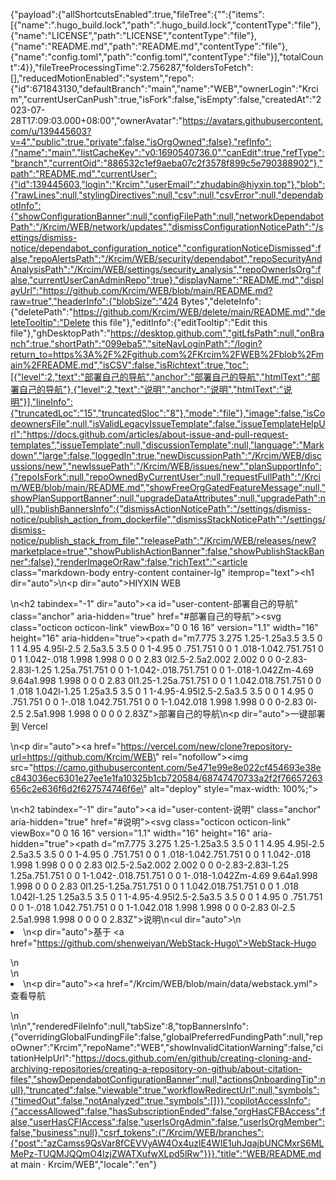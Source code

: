 {"payload":{"allShortcutsEnabled":true,"fileTree":{"":{"items":[{"name":".hugo_build.lock","path":".hugo_build.lock","contentType":"file"},{"name":"LICENSE","path":"LICENSE","contentType":"file"},{"name":"README.md","path":"README.md","contentType":"file"},{"name":"config.toml","path":"config.toml","contentType":"file"}],"totalCount":4}},"fileTreeProcessingTime":2.756287,"foldersToFetch":[],"reducedMotionEnabled":"system","repo":{"id":671843130,"defaultBranch":"main","name":"WEB","ownerLogin":"Krcim","currentUserCanPush":true,"isFork":false,"isEmpty":false,"createdAt":"2023-07-28T17:09:03.000+08:00","ownerAvatar":"https://avatars.githubusercontent.com/u/139445603?v=4","public":true,"private":false,"isOrgOwned":false},"refInfo":{"name":"main","listCacheKey":"v0:1690540736.0","canEdit":true,"refType":"branch","currentOid":"886532c1ef9aeba07c2f3578f899c5e790388902"},"path":"README.md","currentUser":{"id":139445603,"login":"Krcim","userEmail":"zhudabin@hiyxin.top"},"blob":{"rawLines":null,"stylingDirectives":null,"csv":null,"csvError":null,"dependabotInfo":{"showConfigurationBanner":null,"configFilePath":null,"networkDependabotPath":"/Krcim/WEB/network/updates","dismissConfigurationNoticePath":"/settings/dismiss-notice/dependabot_configuration_notice","configurationNoticeDismissed":false,"repoAlertsPath":"/Krcim/WEB/security/dependabot","repoSecurityAndAnalysisPath":"/Krcim/WEB/settings/security_analysis","repoOwnerIsOrg":false,"currentUserCanAdminRepo":true},"displayName":"README.md","displayUrl":"https://github.com/Krcim/WEB/blob/main/README.md?raw=true","headerInfo":{"blobSize":"424 Bytes","deleteInfo":{"deletePath":"https://github.com/Krcim/WEB/delete/main/README.md","deleteTooltip":"Delete this file"},"editInfo":{"editTooltip":"Edit this file"},"ghDesktopPath":"https://desktop.github.com","gitLfsPath":null,"onBranch":true,"shortPath":"099eba5","siteNavLoginPath":"/login?return_to=https%3A%2F%2Fgithub.com%2FKrcim%2FWEB%2Fblob%2Fmain%2FREADME.md","isCSV":false,"isRichtext":true,"toc":[{"level":2,"text":"部署自己的导航","anchor":"部署自己的导航","htmlText":"部署自己的导航"},{"level":2,"text":"说明","anchor":"说明","htmlText":"说明"}],"lineInfo":{"truncatedLoc":"15","truncatedSloc":"8"},"mode":"file"},"image":false,"isCodeownersFile":null,"isValidLegacyIssueTemplate":false,"issueTemplateHelpUrl":"https://docs.github.com/articles/about-issue-and-pull-request-templates","issueTemplate":null,"discussionTemplate":null,"language":"Markdown","large":false,"loggedIn":true,"newDiscussionPath":"/Krcim/WEB/discussions/new","newIssuePath":"/Krcim/WEB/issues/new","planSupportInfo":{"repoIsFork":null,"repoOwnedByCurrentUser":null,"requestFullPath":"/Krcim/WEB/blob/main/README.md","showFreeOrgGatedFeatureMessage":null,"showPlanSupportBanner":null,"upgradeDataAttributes":null,"upgradePath":null},"publishBannersInfo":{"dismissActionNoticePath":"/settings/dismiss-notice/publish_action_from_dockerfile","dismissStackNoticePath":"/settings/dismiss-notice/publish_stack_from_file","releasePath":"/Krcim/WEB/releases/new?marketplace=true","showPublishActionBanner":false,"showPublishStackBanner":false},"renderImageOrRaw":false,"richText":"<article class=\"markdown-body entry-content container-lg\" itemprop=\"text\"><h1 dir=\"auto\"></h1>\n<p dir=\"auto\">HIYXIN WEB</p>\n<h2 tabindex=\"-1\" dir=\"auto\"><a id=\"user-content-部署自己的导航\" class=\"anchor\" aria-hidden=\"true\" href=\"#部署自己的导航\"><svg class=\"octicon octicon-link\" viewBox=\"0 0 16 16\" version=\"1.1\" width=\"16\" height=\"16\" aria-hidden=\"true\"><path d=\"m7.775 3.275 1.25-1.25a3.5 3.5 0 1 1 4.95 4.95l-2.5 2.5a3.5 3.5 0 0 1-4.95 0 .751.751 0 0 1 .018-1.042.751.751 0 0 1 1.042-.018 1.998 1.998 0 0 0 2.83 0l2.5-2.5a2.002 2.002 0 0 0-2.83-2.83l-1.25 1.25a.751.751 0 0 1-1.042-.018.751.751 0 0 1-.018-1.042Zm-4.69 9.64a1.998 1.998 0 0 0 2.83 0l1.25-1.25a.751.751 0 0 1 1.042.018.751.751 0 0 1 .018 1.042l-1.25 1.25a3.5 3.5 0 1 1-4.95-4.95l2.5-2.5a3.5 3.5 0 0 1 4.95 0 .751.751 0 0 1-.018 1.042.751.751 0 0 1-1.042.018 1.998 1.998 0 0 0-2.83 0l-2.5 2.5a1.998 1.998 0 0 0 0 2.83Z\"></path></svg></a>部署自己的导航</h2>\n<p dir=\"auto\">一键部署到 Vercel</p>\n<p dir=\"auto\"><a href=\"https://vercel.com/new/clone?repository-url=https://github.com/Krcim/WEB\" rel=\"nofollow\"><img src=\"https://camo.githubusercontent.com/5e471e99e8e022cf454693e38ec843036ec6301e27ee1e1fa10325b1cb720584/68747470733a2f2f76657263656c2e636f6d2f627574746f6e\" alt=\"deploy\" style=\"max-width: 100%;\"></a></p>\n<h2 tabindex=\"-1\" dir=\"auto\"><a id=\"user-content-说明\" class=\"anchor\" aria-hidden=\"true\" href=\"#说明\"><svg class=\"octicon octicon-link\" viewBox=\"0 0 16 16\" version=\"1.1\" width=\"16\" height=\"16\" aria-hidden=\"true\"><path d=\"m7.775 3.275 1.25-1.25a3.5 3.5 0 1 1 4.95 4.95l-2.5 2.5a3.5 3.5 0 0 1-4.95 0 .751.751 0 0 1 .018-1.042.751.751 0 0 1 1.042-.018 1.998 1.998 0 0 0 2.83 0l2.5-2.5a2.002 2.002 0 0 0-2.83-2.83l-1.25 1.25a.751.751 0 0 1-1.042-.018.751.751 0 0 1-.018-1.042Zm-4.69 9.64a1.998 1.998 0 0 0 2.83 0l1.25-1.25a.751.751 0 0 1 1.042.018.751.751 0 0 1 .018 1.042l-1.25 1.25a3.5 3.5 0 1 1-4.95-4.95l2.5-2.5a3.5 3.5 0 0 1 4.95 0 .751.751 0 0 1-.018 1.042.751.751 0 0 1-1.042.018 1.998 1.998 0 0 0-2.83 0l-2.5 2.5a1.998 1.998 0 0 0 0 2.83Z\"></path></svg></a>说明</h2>\n<ul dir=\"auto\">\n<li>\n<p dir=\"auto\">基于 <a href=\"https://github.com/shenweiyan/WebStack-Hugo\">WebStack-Hugo</a></p>\n</li>\n<li>\n<p dir=\"auto\"><a href=\"/Krcim/WEB/blob/main/data/webstack.yml\">查看导航</a></p>\n</li>\n</ul>\n</article>","renderedFileInfo":null,"tabSize":8,"topBannersInfo":{"overridingGlobalFundingFile":false,"globalPreferredFundingPath":null,"repoOwner":"Krcim","repoName":"WEB","showInvalidCitationWarning":false,"citationHelpUrl":"https://docs.github.com/en/github/creating-cloning-and-archiving-repositories/creating-a-repository-on-github/about-citation-files","showDependabotConfigurationBanner":null,"actionsOnboardingTip":null},"truncated":false,"viewable":true,"workflowRedirectUrl":null,"symbols":{"timedOut":false,"notAnalyzed":true,"symbols":[]}},"copilotAccessInfo":{"accessAllowed":false,"hasSubscriptionEnded":false,"orgHasCFBAccess":false,"userHasCFIAccess":false,"userIsOrgAdmin":false,"userIsOrgMember":false,"business":null},"csrf_tokens":{"/Krcim/WEB/branches":{"post":"azCamss9QsVar8fCEVVyAW4Ox4uzlE4WIE1uhJqajbUNCMxrS6MLMePz-TUQMJQQmO4IzjZWATXufwXLpd5lRw"}}},"title":"WEB/README.md at main · Krcim/WEB","locale":"en"}